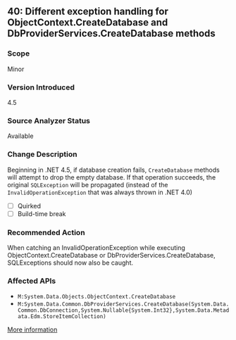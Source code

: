 ## 40: Different exception handling for ObjectContext.CreateDatabase and DbProviderServices.CreateDatabase methods

### Scope
Minor

### Version Introduced
4.5

### Source Analyzer Status
Available

### Change Description
Beginning in .NET 4.5, if database creation fails, `CreateDatabase` methods will attempt to drop the empty database. If that operation succeeds, the original `SQLException` will be propagated (instead of the `InvalidOperationException` that was always thrown in .NET 4.0)

- [ ] Quirked
- [ ] Build-time break

### Recommended Action
When catching an InvalidOperationException while executing ObjectContext.CreateDatabase or DbProviderServices.CreateDatabase, SQLExceptions should now also be caught.

### Affected APIs
* `M:System.Data.Objects.ObjectContext.CreateDatabase`
* `M:System.Data.Common.DbProviderServices.CreateDatabase(System.Data.Common.DbConnection,System.Nullable{System.Int32},System.Data.Metadata.Edm.StoreItemCollection)`

[More information](https://msdn.microsoft.com/en-us/library/hh367887(v=vs.110).aspx#sql)
